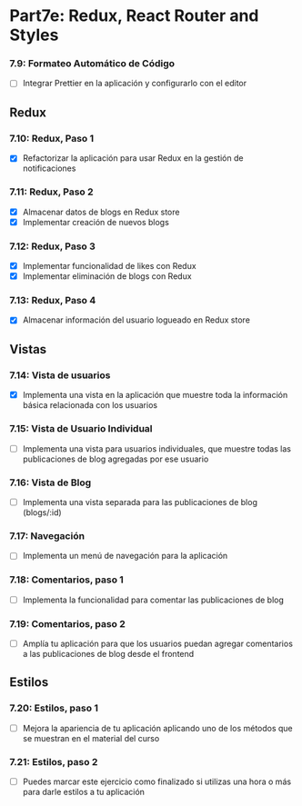 # Part7e: Redux, React Router and Styles


### 7.9: Formateo Automático de Código
- [ ] Integrar Prettier en la aplicación y configurarlo con el editor


## Redux

### 7.10: Redux, Paso 1
- [x] Refactorizar la aplicación para usar Redux en la gestión de notificaciones

### 7.11: Redux, Paso 2
- [x] Almacenar datos de blogs en Redux store
- [x] Implementar creación de nuevos blogs

### 7.12: Redux, Paso 3
- [x] Implementar funcionalidad de likes con Redux
- [x] Implementar eliminación de blogs con Redux

### 7.13: Redux, Paso 4
- [x] Almacenar información del usuario logueado en Redux store


## Vistas

### 7.14: Vista de usuarios
- [x] Implementa una vista en la aplicación que muestre toda la información básica relacionada con los usuarios

### 7.15: Vista de Usuario Individual
- [ ] Implementa una vista para usuarios individuales, que muestre todas las publicaciones de blog agregadas por ese usuario

### 7.16: Vista de Blog
- [ ] Implementa una vista separada para las publicaciones de blog (blogs/:id)

### 7.17: Navegación
- [ ] Implementa un menú de navegación para la aplicación

### 7.18: Comentarios, paso 1
- [ ] Implementa la funcionalidad para comentar las publicaciones de blog

### 7.19: Comentarios, paso 2
- [ ] Amplía tu aplicación para que los usuarios puedan agregar comentarios a las publicaciones de blog desde el frontend


## Estilos 

### 7.20: Estilos, paso 1
- [ ] Mejora la apariencia de tu aplicación aplicando uno de los métodos que se muestran en el material del curso

### 7.21: Estilos, paso 2
- [ ] Puedes marcar este ejercicio como finalizado si utilizas una hora o más para darle estilos a tu aplicación